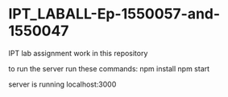 # IPT_LABALL-Ep-1550057-and-1550047


IPT lab assignment work in this repository

to run the server run these commands:
npm install 
npm start

server is running localhost:3000
